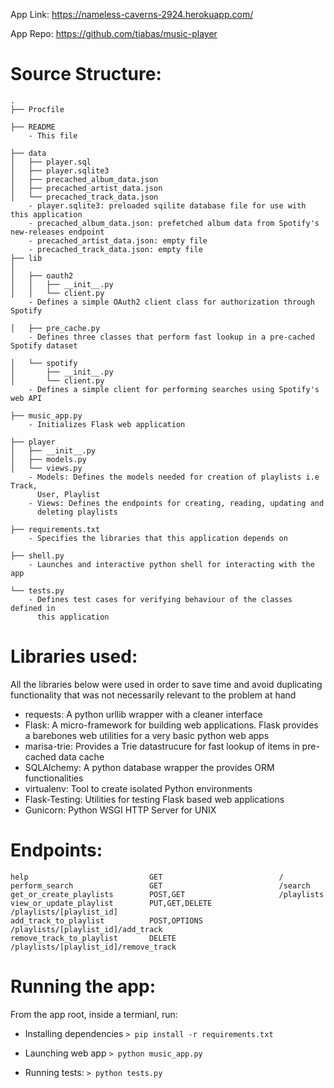 App Link: https://nameless-caverns-2924.herokuapp.com/

App Repo: https://github.com/tiabas/music-player

Source Structure:
===================
```
.
├── Procfile

├── README 
	- This file

├── data
│   ├── player.sql
│   ├── player.sqlite3
│   ├── precached_album_data.json
│   ├── precached_artist_data.json
│   └── precached_track_data.json
	- player.sqlite3: preloaded sqilite database file for use with this application
	- precached_album_data.json: prefetched album data from Spotify's new-releases endpoint
	- precached_artist_data.json: empty file
	- precached_track_data.json: empty file
├── lib
│   
│   ├── oauth2
│   │   ├── __init__.py
│   │   └── client.py
	- Defines a simple OAuth2 client class for authorization through Spotify
	
│   ├── pre_cache.py
	- Defines three classes that perform fast lookup in a pre-cached Spotify dataset 

│   └── spotify
│       ├── __init__.py
│       └── client.py
	- Defines a simple client for performing searches using Spotify's web API

├── music_app.py
	- Initializes Flask web application

├── player
│   ├── __init__.py
│   ├── models.py
│   └── views.py
	- Models: Defines the models needed for creation of playlists i.e Track,
	  User, Playlist
	- Views: Defines the endpoints for creating, reading, updating and 
	  deleting playlists

├── requirements.txt
	- Specifies the libraries that this application depends on

├── shell.py
	- Launches and interactive python shell for interacting with the app

└── tests.py
	- Defines test cases for verifying behaviour of the classes defined in 
	  this application
```

Libraries used:
===============
All the libraries below were used in order to save time and avoid duplicating 
functionality that was not necessarily relevant to the problem at hand

- requests: A python urllib wrapper with a cleaner interface
- Flask: A micro-framework for building web applications. Flask provides a barebones
         web utilities for a very basic python web apps
- marisa-trie: Provides a Trie datastrucure for fast lookup of items in pre-cached data cache
- SQLAlchemy: A python database wrapper the provides ORM functionalities
- virtualenv: Tool to create isolated Python environments
- Flask-Testing: Utilities for testing Flask based web applications
- Gunicorn: Python WSGI HTTP Server for UNIX

Endpoints:
==========
```
help                           GET                          /
perform_search                 GET                          /search
get_or_create_playlists        POST,GET                     /playlists
view_or_update_playlist        PUT,GET,DELETE               /playlists/[playlist_id]
add_track_to_playlist          POST,OPTIONS                 /playlists/[playlist_id]/add_track
remove_track_to_playlist       DELETE                       /playlists/[playlist_id]/remove_track
```

Running the app:
================
From the app root, inside a termianl, run:

- Installing dependencies
`> pip install -r requirements.txt` 

- Launching web app
`> python music_app.py`

- Running tests:
`> python tests.py`
